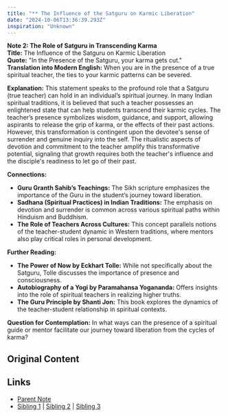 ```yaml
---
title: "** The Influence of the Satguru on Karmic Liberation"
date: "2024-10-06T13:36:39.293Z"
inspiration: "Unknown"
---
```


  
**Note 2: The Role of Satguru in Transcending Karma**  
**Title:** The Influence of the Satguru on Karmic Liberation  
**Quote:** "In the Presence of the Satguru, your karma gets cut."  
**Translation into Modern English:** When you are in the presence of a true spiritual teacher, the ties to your karmic patterns can be severed.  

**Explanation:** This statement speaks to the profound role that a Satguru (true teacher) can hold in an individual’s spiritual journey. In many Indian spiritual traditions, it is believed that such a teacher possesses an enlightened state that can help students transcend their karmic cycles. The teacher’s presence symbolizes wisdom, guidance, and support, allowing aspirants to release the grip of karma, or the effects of their past actions. However, this transformation is contingent upon the devotee's sense of surrender and genuine inquiry into the self. The ritualistic aspects of devotion and commitment to the teacher amplify this transformative potential, signaling that growth requires both the teacher's influence and the disciple's readiness to let go of their past.  

**Connections:**  
- **Guru Granth Sahib’s Teachings:** The Sikh scripture emphasizes the importance of the Guru in the student’s journey toward liberation.  
- **Sadhana (Spiritual Practices) in Indian Traditions:** The emphasis on devotion and surrender is common across various spiritual paths within Hinduism and Buddhism.  
- **The Role of Teachers Across Cultures:** This concept parallels notions of the teacher-student dynamic in Western traditions, where mentors also play critical roles in personal development.  

**Further Reading:**  
- **The Power of Now by Eckhart Tolle:** While not specifically about the Satguru, Tolle discusses the importance of presence and consciousness.  
- **Autobiography of a Yogi by Paramahansa Yogananda:** Offers insights into the role of spiritual teachers in realizing higher truths.  
- **The Guru Principle by Shanti Jon:** This book explores the dynamics of the teacher-student relationship in spiritual contexts.  

**Question for Contemplation:** In what ways can the presence of a spiritual guide or mentor facilitate our journey toward liberation from the cycles of karma?  


## Original Content



## Links

- [Parent Note](/parent-note.md)
- [Sibling 1](/zettel1.md) | [Sibling 2](/zettel2.md) | [Sibling 3](/zettel3.md)
